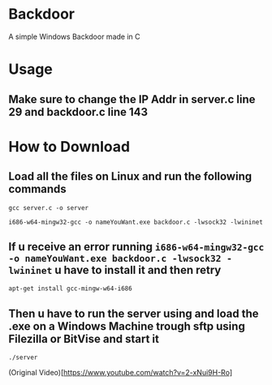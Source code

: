# Backdoor
A simple Windows Backdoor made in C

# Usage
## Make sure to change the IP Addr in server.c line 29 and backdoor.c line 143

# How to Download
## Load all the files on Linux and run the following commands
`gcc server.c -o server`

`i686-w64-mingw32-gcc -o nameYouWant.exe backdoor.c -lwsock32 -lwininet`

## If u receive an error running `i686-w64-mingw32-gcc -o nameYouWant.exe backdoor.c -lwsock32 -lwininet` u have to install it and then retry
`apt-get install gcc-mingw-w64-i686`

## Then u have to run the server using and load the .exe on a Windows Machine trough sftp using Filezilla or BitVise and start it
`./server`

(Original Video)[https://www.youtube.com/watch?v=2-xNui9H-Ro]
